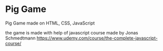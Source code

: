 # Pig Game
Pig Game made on HTML, CSS, JavaScript

the game is made with help of javascript course made by Jonas Schmedtmann
https://www.udemy.com/course/the-complete-javascript-course/
